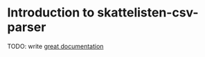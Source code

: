 # Introduction to skattelisten-csv-parser

TODO: write [great documentation](http://jacobian.org/writing/what-to-write/)
